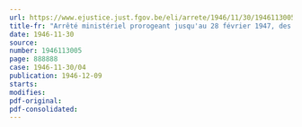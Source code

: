 ```yaml
---
url: https://www.ejustice.just.fgov.be/eli/arrete/1946/11/30/1946113005/justel
title-fr: "Arrêté ministériel prorogeant jusqu'au 28 février 1947, des règlementations économiques au sein des industries du caoutchouc, de l'acide carbonique, de la tréfilerie et de la clouterie, de la flaconnerie et de la bouteillerie, du verre à vitres et de la boulonnerie"
date: 1946-11-30
source:
number: 1946113005
page: 888888
case: 1946-11-30/04
publication: 1946-12-09
starts:
modifies:
pdf-original:
pdf-consolidated:
---
```


